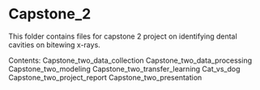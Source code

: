 # Capstone_2

This folder contains files for capstone 2 project on identifying dental cavities on bitewing x-rays.

Contents:
Capstone_two_data_collection
Capstone_two_data_processing
Capstone_two_modeling
Capstone_two_transfer_learning
Cat_vs_dog
Capstone_two_project_report
Capstone_two_presentation
